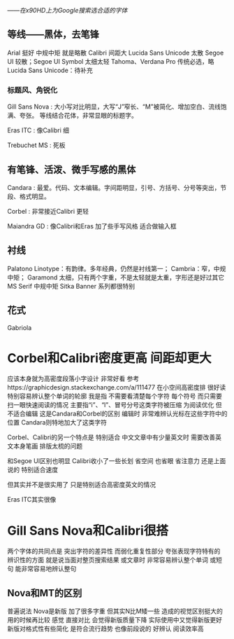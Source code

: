 *——在x90HD上为Google搜索选合适的字体*

## 等线——黑体，去笔锋
Arial 挺好 中规中矩 就是略散
Calibri 间距大
Lucida Sans Unicode 太散
Segoe UI 较散；Segoe UI Symbol 太细太轻
Tahoma、Verdana Pro 传统必选，略
Lucida Sans Unicode：待补充
### 标题风、角锐化
Gill Sans Nova
: 大小写对比明显，大写“J”窄长、“M”被简化、增加空白、流线饱满、夸张。
等线结合花体，非常显眼的标题字。

Eras ITC
: 像Calibri 细

Trebuchet MS
: 死板

## 有笔锋、活泼、微手写感的黑体
Candara
: 最爱。代码、文本编辑。字间距明显，引号、方括号、分号等突出，节段、格式明显。

Corbel
: 非常接近Calibri 更轻

Maiandra GD
: 像Calibri和Eras 加了些手写风格 适合做输入框

## 衬线
Palatono Linotype：有韵律。多年经典，仍然是衬线第一；
Cambria：窄，中规中矩；
Garamond 太细，只有两个字重，不是太轻就是太重，字形还是好过其它
MS Serif 中规中矩
Sitka Banner 系列都很特别
## 花式
Gabriola

# Corbel和Calibri密度更高 间距却更大
应该本身就为高密度段落小字设计
非常好看 参考https://graphicdesign.stackexchange.com/a/111477
在小空间高密度排 很好读 特别容易辨认整个单词的轮廓
我是指 不需要看清楚每个字符 每个符号 而只需要扫一眼快速阅读的情况
主要指“i”、“l”、冒号分号这类字符被压缩
为阅读优化 但不适合编辑 这是Candara和Corbel的区别
编辑时 非常难辨认光标在这些字符中的位置
Candara则特地加大了这类字符

Corbel、Calibri的另一个特点是
特别适合 中文文章中有少量英文时
需要改善英文本身笔画 排版太梳的问题

和Segoe UI区别也明显
Calibri收小了一些长划 省空间 也省眼 省注意力
还是上面说的 特别适合速度

但其实并不是很实用了
只是特别适合高密度英文的情况

Eras ITC其实很像

# Gill Sans Nova和Calibri很搭
两个字体的共同点是 突出字符的差异性 而弱化重复性部分
夸张表现字符特有的 辨识性的方面
就是说当面对整页搜索结果 或文章时 非常容易辨认整个单词 或短句
能非常容易地辨认整句
## Nova和MT的区别
普遍说法 Nova是新版 加了很多字重
但其实N比M矮一些 造成的视觉区别挺大的
用的时候再比较
感觉 直接对比 会觉得新版质量下降 实际使用中又觉得新版更好
新版对格式性有些简化 是符合流行趋势
也像前段说的 好辨认 阅读效率高
